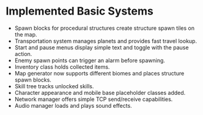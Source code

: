 # Implemented Basic Systems

- Spawn blocks for procedural structures create structure spawn tiles on the map.
- Transportation system manages planets and provides fast travel lookup.
- Start and pause menus display simple text and toggle with the pause action.
- Enemy spawn points can trigger an alarm before spawning.
- Inventory class holds collected items.
- Map generator now supports different biomes and places structure spawn blocks.
- Skill tree tracks unlocked skills.
- Character appearance and mobile base placeholder classes added.
- Network manager offers simple TCP send/receive capabilities.
- Audio manager loads and plays sound effects.
